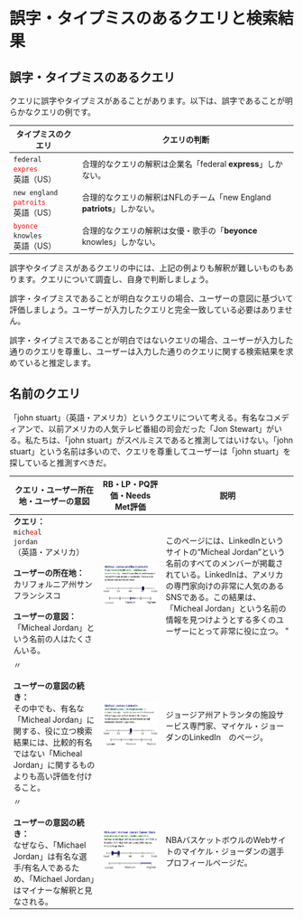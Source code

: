 # 誤字・タイプミスのあるクエリと検索結果

## 誤字・タイプミスのあるクエリ

クエリに誤字やタイプミスがあることがあります。以下は、誤字であることが明らかなクエリの例です。

タイプミスのクエリ|クエリの判断
---|---
<code>federal <span style="color:red">expres</span></code><br>英語（US）|合理的なクエリの解釈は企業名「federal **express**」しかない。
<code>new england <span style="color:red">patroits</span></code><br>英語（US）|合理的なクエリの解釈はNFLのチーム「new England **patriots**」しかない。
<code><span style="color:red">byonce</span> knowles</code><br>英語（US）|合理的なクエリの解釈は女優・歌手の「**beyonce** knowles」しかない。

誤字やタイプミスがあるクエリの中には、上記の例よりも解釈が難しいものもあります。クエリについて調査し、自身で判断しましょう。

誤字・タイプミスであることが明白なクエリの場合、ユーザーの意図に基づいて評価しましょう。ユーザーが入力したクエリと完全一致している必要はありません。

誤字・タイプミスであることが明白ではないクエリの場合、ユーザーが入力した通りのクエリを尊重し、ユーザーは入力した通りのクエリに関する検索結果を求めていると推定します。

## 名前のクエリ

「john stuart」（英語・アメリカ）というクエリについて考える。有名なコメディアンで、以前アメリカの人気テレビ番組の司会だった「Jon Stewart」がいる。私たちは、「john stuart」がスペルミスであると推測してはいけない。「john stuart」という名前は多いので、クエリを尊重してユーザーは「john stuart」を探していると推測すべきだ。

クエリ・ユーザー所在地・ユーザーの意図|RB・LP・PQ評価・Needs Met評価|説明
---|---|---
**クエリ：**<br><code>mich<span style="color: red">ea</span>l jordan</code><br>（英語・アメリカ）<br><br>**ユーザーの所在地：**<br>カリフォルニア州サンフランシスコ<br><br>**ユーザーの意図：**<br>「Micheal Jordan」という名前の人はたくさんいる。|![](../images/img750.jpg)<br>![needs met scale - highly meets](../images/hm.jpg)![page quality scale - medium - narrow range](../images/medium-narrow.jpg)|このページには、LinkedInというサイトの“Micheal Jordan”という名前のすべてのメンバーが掲載されている。LinkedInは、アメリカの専門家向けの非常に人気のあるSNSである。この結果は、「Micheal Jordan」という名前の情報を見つけようとする多くのユーザーにとって非常に役に立つ。 "
〃<br><br>**ユーザーの意図の続き：**<br>その中でも、有名な「Micheal Jordan」に関する、役に立つ検索結果には、比較的有名ではない「Micheal Jordan」に関するものよりも高い評価を付けること。|![](../images/img753.jpg)<br>![needs met scale - moderately meets](../images/mm.jpg)![page quality scale - medium](../images/medium.jpg)|ジョージア州アトランタの施設サービス専門家、マイケル・ジョーダンのLinkedIn　のページ。
〃<br><br>**ユーザーの意図の続き：**<br>なぜなら、「Michael Jordan」は有名な選手/有名人であるため、「Michael Jordan」はマイナーな解釈と見なされる。|![](../images/img756.jpg)<br>![](../images/failsm+narrow.jpg)![page quality scale - high - wide range](../images/high-wide.jpg)|NBAバスケットボウルのWebサイトのマイケル・ジョーダンの選手プロフィールページだ。
